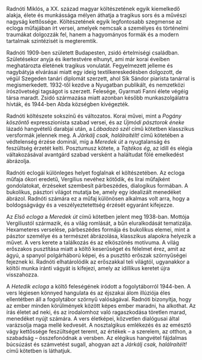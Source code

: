 Radnóti Miklós, a XX. század magyar költészetének egyik kiemelkedő alakja, élete és munkássága mélyen áthatja a tragikus sors és a művészi nagyság kettőssége. Költészetének egyik legfontosabb szegmense az ecloga műfajában írt versei, amelyek nemcsak a személyes és történelmi traumákat dolgozzák fel, hanem a hagyományos formák és a modern tartalmak szintézisét is megteremtik.

Radnóti 1909-ben született Budapesten, zsidó értelmiségi családban. Születésekor anyja és ikertestvére elhunyt, ami már korai éveiben meghatározta életének tragikus vonulatát. Fegyelmezett jelleme és nagybátyja elvárásai miatt egy ideig textilkereskedésben dolgozott, de végül Szegeden tanári diplomát szerzett, ahol Sík Sándor piarista tanárral is megismerkedett. 1932-től kezdve a Nyugatban publikált, és nemzetközi írószövetségi tagságot is szerzett. Felesége, Gyarmati Fanni élete végéig társa maradt. Zsidó származása miatt azonban később munkaszolgálatra hívták, és 1944-ben Abda községben kivégezték.

Radnóti költészete sokszínű és változatos. Korai művei, mint a _Pogány köszöntő_ expresszionista szabad versei, és az _Újmódi pásztorok éneke_ lázadó hangvételű darabjai után, a _Lábadozó szél_ című kötetben klasszikus versformák jelennek meg. A _Járkálj csak, halálraítélt!_ című kötetében a védtelenség érzése dominál, míg a _Meredek út_ a nyugtalanság és feszültség érzetét kelti. Posztumusz kötete, a _Tajtékos ég_, az idill és elégia váltakozásával avantgárd szabad versként a haláltudat fölé emelkedést ábrázolja.

Radnóti eclogái különleges helyet foglalnak el költészetében. Az ecloga műfaja ókori eredetű, Vergilius nevéhez kötődik, és lírai műfajként gondolatokat, érzéseket szembesít párbeszédes, dialogikus formában. A bukolikus, pásztori világot mutatja be, amely egy idealizált menedéket ábrázol. Radnóti számára ez a műfaj különösen alkalmas volt arra, hogy a boldogságvágy és a veszélyeztetettség érzését egyaránt kifejezze.

Az _Első ecloga_ a _Meredek út_ című kötetben jelent meg 1938-ban. Mottója Vergiliustól származik, és a világ romlását, a bűn eluralkodását tematizálja. Hexameteres verselése, párbeszédes formája és bukolikus elemei, mint a pásztor személye és a természet ábrázolása, klasszikus alapokra helyezik a művet. A vers kerete a találkozás és az elköszönés motívuma. A világ erőszakos pusztítása miatt a költő keserűséget és félelmet érez, amit az ágyú, a spanyol polgárháború képei, és a pusztító erőszak szörnyűségei fejeznek ki. Radnóti elhatárolódik az erőszakkal teli világtól, ugyanakkor a költői munka iránti vágyát is kifejezi, amely az idillikus keretet újra visszahozza.

A _Hetedik ecloga_ a költő feleségének íródott a fogolytáborról 1944-ben. A vers légiesen könnyed hangulata és az éjszakai álom illúziója éles ellentétben áll a fogolytábor szörnyű valóságával. Radnóti bizonyítja, hogy az ember minden körülmények között képes ember maradni, ha alkothat. Az írás életet ad neki, és az irodalomhoz való ragaszkodása töretlen marad, menedéket nyújt számára. A vers életképei, közvetlen dialógusai által varázsolja maga mellé kedvesét. A nosztalgikus emlékezés és az emésztő vágy kettőssége feszültséget teremt, az értékek – a szerelem, az otthon, a szabadság – összefonódnak a versben. Az elégikus hangvétel fájdalmas búcsúzást és számvetést sugall, ahogyan azt a _Járkálj csak, halálraítélt!_ című kötetben is láthatjuk.